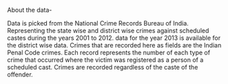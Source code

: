 About the data-

Data is picked from the National Crime Records Bureau of India.
Representing the state wise and district wise crimes against scheduled castes during the years 2001 to 2012. data for the year 2013 is available for the district wise data.
Crimes that are recorded here as fields are the Indian Penal Code crimes.
Each record represents the number of each type of crime that occurred where the victim was registered as a person of a scheduled cast. Crimes are recorded regardless of
the caste of the offender.
